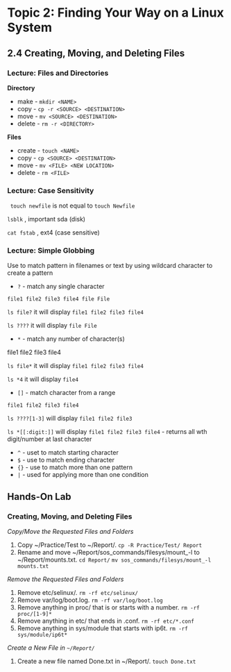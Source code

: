 # Topic 2: Finding Your Way on a Linux System

## 2.4 Creating, Moving, and Deleting Files

### Lecture: Files and Directories

**Directory**

- make - `mkdir <NAME>`
- copy - `cp -r <SOURCE> <DESTINATION>`
- move - `mv <SOURCE> <DESTINATION>`
- delete - `rm -r <DIRECTORY>`

**Files**

- create - `touch <NAME>`
- copy - `cp <SOURCE> <DESTINATION>`
- move - `mv <FILE> <NEW LOCATION>`
- delete - `rm <FILE>`

### Lecture: Case Sensitivity

` touch newfile` is not equal to `touch Newfile`

`lsblk` , important sda (disk)

`cat fstab` , ext4 (case sensitive)

### Lecture: Simple Globbing

Use to match pattern in filenames or text by using wildcard character to create a pattern
					
- `?` - match any single character

`file1 file2 file3 file4 file File`

`ls file?` it will display `file1 file2 file3 file4`
								
`ls ????` it will display `file File`

- `*` - match any number of character(s)
					
file1 file2 file3 file4

`ls file*` it will display `file1 file2 file3 file4`

`ls *4` it will display `file4`


- `[]` - match character from a range

`file1 file2 file3 file4`

`ls ????[1-3]` will display `file1 file2 file3`

`ls *[[:digit:]]` will display `file1 file2 file3 file4` - returns all wth digit/number at last character

- `^` - uset to match starting character
- `$` - use to match ending character
- `{}` - use to match more than one pattern
- `|` - used for applying more than one condition

## Hands-On Lab

### Creating, Moving, and Deleting Files

*Copy/Move the Requested Files and Folders*
1. Copy ~/Practice/Test to ~/Report/.
		`cp -R Practice/Test/ Report`
2. Rename and move ~/Report/sos_commands/filesys/mount_-l to ~/Report/mounts.txt.
		`cd Report/`
		`mv sos_commands/filesys/mount_-l mounts.txt`

*Remove the Requested Files and Folders*
1. Remove etc/selinux/.
		`rm -rf etc/selinux/`
2. Remove var/log/boot.log.
		`rm -rf var/log/boot.log`
3. Remove anything in proc/ that is or starts with a number.
		`rm -rf proc/[1-9]*`
4. Remove anything in etc/ that ends in .conf.
		`rm -rf etc/*.conf`
5. Remove anything in sys/module that starts with ip6t.
		`rm -rf sys/module/ip6t*`

*Create a New File in `~/Report/`*
1. Create a new file named Done.txt in ~/Report/.
		`touch Done.txt`